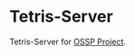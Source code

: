 # Tetris-Server
Tetris-Server for [OSSP Project](https://github.com/Seungun-Park/2020-1-OSSP2-2hoon2woon-4).